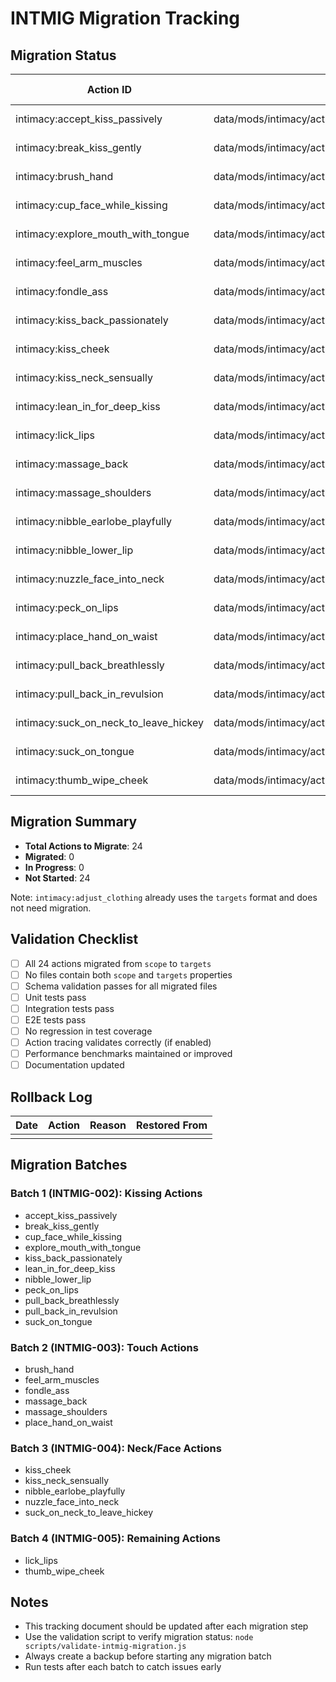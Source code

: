 # INTMIG Migration Tracking

## Migration Status

| Action ID                             | File Path                                                           | Current Format | Migration Status | Validated | Tests Pass | Notes |
| ------------------------------------- | ------------------------------------------------------------------- | -------------- | ---------------- | --------- | ---------- | ----- |
| intimacy:accept_kiss_passively        | data/mods/intimacy/actions/accept_kiss_passively.action.json        | scope          | ❌ Not Started   | ❌        | ❌         |       |
| intimacy:break_kiss_gently            | data/mods/intimacy/actions/break_kiss_gently.action.json            | scope          | ❌ Not Started   | ❌        | ❌         |       |
| intimacy:brush_hand                   | data/mods/intimacy/actions/brush_hand.action.json                   | scope          | ❌ Not Started   | ❌        | ❌         |       |
| intimacy:cup_face_while_kissing       | data/mods/intimacy/actions/cup_face_while_kissing.action.json       | scope          | ❌ Not Started   | ❌        | ❌         |       |
| intimacy:explore_mouth_with_tongue    | data/mods/intimacy/actions/explore_mouth_with_tongue.action.json    | scope          | ❌ Not Started   | ❌        | ❌         |       |
| intimacy:feel_arm_muscles             | data/mods/intimacy/actions/feel_arm_muscles.action.json             | scope          | ❌ Not Started   | ❌        | ❌         |       |
| intimacy:fondle_ass                   | data/mods/intimacy/actions/fondle_ass.action.json                   | scope          | ❌ Not Started   | ❌        | ❌         |       |
| intimacy:kiss_back_passionately       | data/mods/intimacy/actions/kiss_back_passionately.action.json       | scope          | ❌ Not Started   | ❌        | ❌         |       |
| intimacy:kiss_cheek                   | data/mods/intimacy/actions/kiss_cheek.action.json                   | scope          | ❌ Not Started   | ❌        | ❌         |       |
| intimacy:kiss_neck_sensually          | data/mods/intimacy/actions/kiss_neck_sensually.action.json          | scope          | ❌ Not Started   | ❌        | ❌         |       |
| intimacy:lean_in_for_deep_kiss        | data/mods/intimacy/actions/lean_in_for_deep_kiss.action.json        | scope          | ❌ Not Started   | ❌        | ❌         |       |
| intimacy:lick_lips                    | data/mods/intimacy/actions/lick_lips.action.json                    | scope          | ❌ Not Started   | ❌        | ❌         |       |
| intimacy:massage_back                 | data/mods/intimacy/actions/massage_back.action.json                 | scope          | ❌ Not Started   | ❌        | ❌         |       |
| intimacy:massage_shoulders            | data/mods/intimacy/actions/massage_shoulders.action.json            | scope          | ❌ Not Started   | ❌        | ❌         |       |
| intimacy:nibble_earlobe_playfully     | data/mods/intimacy/actions/nibble_earlobe_playfully.action.json     | scope          | ❌ Not Started   | ❌        | ❌         |       |
| intimacy:nibble_lower_lip             | data/mods/intimacy/actions/nibble_lower_lip.action.json             | scope          | ❌ Not Started   | ❌        | ❌         |       |
| intimacy:nuzzle_face_into_neck        | data/mods/intimacy/actions/nuzzle_face_into_neck.action.json        | scope          | ❌ Not Started   | ❌        | ❌         |       |
| intimacy:peck_on_lips                 | data/mods/intimacy/actions/peck_on_lips.action.json                 | scope          | ❌ Not Started   | ❌        | ❌         |       |
| intimacy:place_hand_on_waist          | data/mods/intimacy/actions/place_hand_on_waist.action.json          | scope          | ❌ Not Started   | ❌        | ❌         |       |
| intimacy:pull_back_breathlessly       | data/mods/intimacy/actions/pull_back_breathlessly.action.json       | scope          | ❌ Not Started   | ❌        | ❌         |       |
| intimacy:pull_back_in_revulsion       | data/mods/intimacy/actions/pull_back_in_revulsion.action.json       | scope          | ❌ Not Started   | ❌        | ❌         |       |
| intimacy:suck_on_neck_to_leave_hickey | data/mods/intimacy/actions/suck_on_neck_to_leave_hickey.action.json | scope          | ❌ Not Started   | ❌        | ❌         |       |
| intimacy:suck_on_tongue               | data/mods/intimacy/actions/suck_on_tongue.action.json               | scope          | ❌ Not Started   | ❌        | ❌         |       |
| intimacy:thumb_wipe_cheek             | data/mods/intimacy/actions/thumb_wipe_cheek.action.json             | scope          | ❌ Not Started   | ❌        | ❌         |       |

## Migration Summary

- **Total Actions to Migrate**: 24
- **Migrated**: 0
- **In Progress**: 0
- **Not Started**: 24

Note: `intimacy:adjust_clothing` already uses the `targets` format and does not need migration.

## Validation Checklist

- [ ] All 24 actions migrated from `scope` to `targets`
- [ ] No files contain both `scope` and `targets` properties
- [ ] Schema validation passes for all migrated files
- [ ] Unit tests pass
- [ ] Integration tests pass
- [ ] E2E tests pass
- [ ] No regression in test coverage
- [ ] Action tracing validates correctly (if enabled)
- [ ] Performance benchmarks maintained or improved
- [ ] Documentation updated

## Rollback Log

| Date | Action | Reason | Restored From |
| ---- | ------ | ------ | ------------- |
|      |        |        |               |

## Migration Batches

### Batch 1 (INTMIG-002): Kissing Actions

- accept_kiss_passively
- break_kiss_gently
- cup_face_while_kissing
- explore_mouth_with_tongue
- kiss_back_passionately
- lean_in_for_deep_kiss
- nibble_lower_lip
- peck_on_lips
- pull_back_breathlessly
- pull_back_in_revulsion
- suck_on_tongue

### Batch 2 (INTMIG-003): Touch Actions

- brush_hand
- feel_arm_muscles
- fondle_ass
- massage_back
- massage_shoulders
- place_hand_on_waist

### Batch 3 (INTMIG-004): Neck/Face Actions

- kiss_cheek
- kiss_neck_sensually
- nibble_earlobe_playfully
- nuzzle_face_into_neck
- suck_on_neck_to_leave_hickey

### Batch 4 (INTMIG-005): Remaining Actions

- lick_lips
- thumb_wipe_cheek

## Notes

- This tracking document should be updated after each migration step
- Use the validation script to verify migration status: `node scripts/validate-intmig-migration.js`
- Always create a backup before starting any migration batch
- Run tests after each batch to catch issues early
